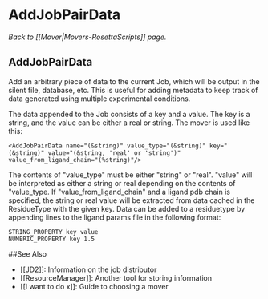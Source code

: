# AddJobPairData
*Back to [[Mover|Movers-RosettaScripts]] page.*

## AddJobPairData

Add an arbitrary piece of data to the current Job, which will be output in the silent file, database, etc. This is useful for adding metadata to keep track of data generated using multiple experimental conditions.

The data appended to the Job consists of a key and a value. The key is a string, and the value can be either a real or string. The mover is used like this:

```
<AddJobPairData name="(&string)" value_type="(&string)" key="(&string)" value="(&string, 'real' or 'string')" value_from_ligand_chain="(%string)"/>
```

The contents of "value\_type" must be either "string" or "real". "value" will be interpreted as either a string or real depending on the contents of "value\_type. If "value\_from\_ligand\_chain" and a ligand pdb chain is specified, the string or real value will be extracted from data cached in the ResidueType with the given key. Data can be added to a residuetype by appending lines to the ligand params file in the following format:

```
STRING_PROPERTY key value
NUMERIC_PROPERTY key 1.5
```


##See Also

* [[JD2]]: Information on the job distributor
* [[ResourceManager]]: Another tool for storing information
* [[I want to do x]]: Guide to choosing a mover